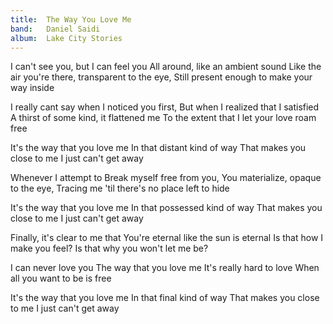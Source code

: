 ```yaml
---
title:  The Way You Love Me
band:   Daniel Saidi
album:  Lake City Stories
---
```


I can't see you, but I can feel you
All around, like an ambient sound
Like the air you're there, transparent to the eye,
Still present enough to make your way inside

I really cant say when I noticed you first,
But when I realized that I satisfied
A thirst of some kind, it flattened me
To the extent that I let your love roam free

It's the way that you love me
In that distant kind of way
That makes you close to me
I just can't get away

Whenever I attempt to
Break myself free from you,
You materialize, opaque to the eye,
Tracing me 'til there's no place left to hide

It's the way that you love me
In that possessed kind of way
That makes you close to me
I just can't get away

Finally, it's clear to me that
You're eternal like the sun is eternal
Is that how I make you feel?
Is that why you won't let me be?

I can never love you 
The way that you love me
It's really hard to love 
When all you want to be is free

It's the way that you love me
In that final kind of way
That makes you close to me
I just can't get away